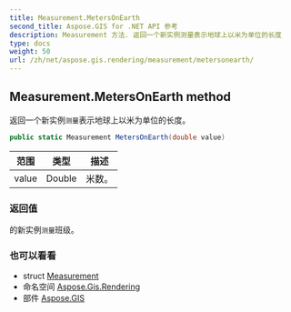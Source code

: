 ```yaml
---
title: Measurement.MetersOnEarth
second_title: Aspose.GIS for .NET API 参考
description: Measurement 方法. 返回一个新实例测量表示地球上以米为单位的长度
type: docs
weight: 50
url: /zh/net/aspose.gis.rendering/measurement/metersonearth/
---
```

## Measurement.MetersOnEarth method

返回一个新实例`测量`表示地球上以米为单位的长度。

```csharp
public static Measurement MetersOnEarth(double value)
```

| 范围 | 类型 | 描述 |
| --- | --- | --- |
| value | Double | 米数。 |

### 返回值

的新实例`测量`班级。

### 也可以看看

* struct [Measurement](../)
* 命名空间 [Aspose.Gis.Rendering](../../measurement/)
* 部件 [Aspose.GIS](../../../)


